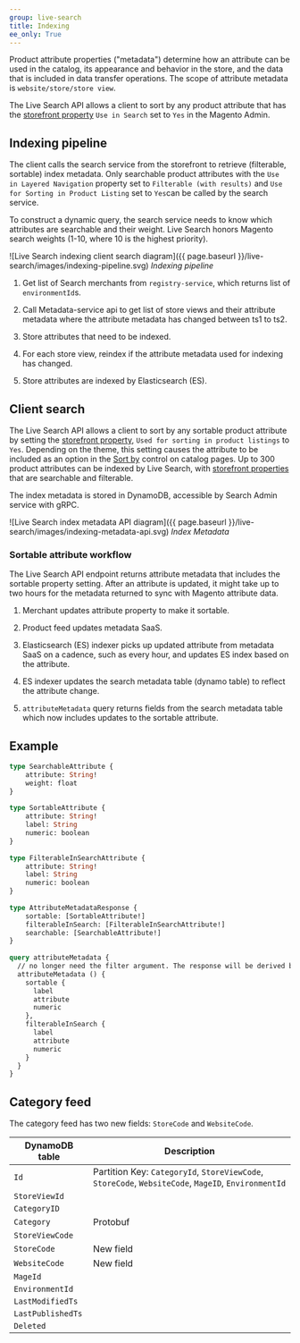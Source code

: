 ```yaml
---
group: live-search
title: Indexing
ee_only: True
---
```


Product attribute properties ("metadata") determine how an attribute can be used in the catalog, its appearance and behavior in the store, and the data that is included in data transfer operations. The scope of attribute metadata is `website/store/store view`.

The Live Search API allows a client to sort by any product attribute that has the [storefront property](https://docs.magento.com/user-guide/stores/attributes-product.html) `Use in Search` set to `Yes` in the Magento Admin.

## Indexing pipeline

The client calls the search service from the storefront to retrieve (filterable, sortable) index metadata. Only searchable product attributes with the `Use in Layered Navigation` property set to `Filterable (with results)` and `Use for Sorting in Product Listing` set to `Yes`can be called by the search service.

To construct a dynamic query, the search service needs to know which attributes are searchable and their weight. Live Search honors Magento search weights (1-10, where 10 is the highest priority).

![Live Search indexing client search diagram]({{ page.baseurl }}/live-search/images/indexing-pipeline.svg)
_Indexing pipeline_

1. Get list of Search merchants from `registry-service`, which returns list of `environmentId`s.

1. Call Metadata-service api to get list of store views and their attribute metadata where the attribute metadata has changed between ts1 to ts2.

1. Store attributes that need to be indexed.

1. For each store view, reindex if the attribute metadata used for indexing has changed.

1. Store attributes are indexed by Elasticsearch (ES).

## Client search

The Live Search API allows a client to sort by any sortable product attribute by setting the [storefront property](https://docs.magento.com/user-guide/stores/attributes-product.html), `Used for sorting in product listings` to `Yes`. Depending on the theme, this setting causes the attribute to be included as an option in the [Sort by](https://docs.magento.com/user-guide/catalog/navigation-pagination.html) control on catalog pages. Up to 300 product attributes can be indexed by Live Search, with [storefront properties](https://docs.magento.com/user-guide/stores/attributes-product.html) that are searchable and filterable.

The index metadata is stored in DynamoDB, accessible by Search Admin service with gRPC.

![Live Search index metadata API diagram]({{ page.baseurl }}/live-search/images/indexing-metadata-api.svg)
_Index Metadata_

### Sortable attribute workflow

The Live Search API endpoint returns attribute metadata that includes the sortable property setting. After an attribute is updated, it might take up to two hours for the metadata returned to sync with Magento attribute data.

1. Merchant updates attribute property to make it sortable.

1. Product feed updates metadata SaaS.

1. Elasticsearch (ES) indexer picks up updated attribute from metadata SaaS on a cadence, such as every hour, and updates ES index based on the attribute.

1. ES indexer updates the search metadata table (dynamo table) to reflect the attribute change.

1. `attributeMetadata` query returns fields from the search metadata table which now includes updates to the sortable attribute.

## Example

```graphql
type SearchableAttribute {
    attribute: String!
    weight: float
}
 
type SortableAttribute {
    attribute: String!
    label: String
    numeric: boolean
}
 
type FilterableInSearchAttribute {
    attribute: String!
    label: String
    numeric: boolean
}
 
type AttributeMetadataResponse {
    sortable: [SortableAttribute!]
    filterableInSearch: [FilterableInSearchAttribute!]
    searchable: [SearchableAttribute!]
}
 
query attributeMetadata {
  // no longer need the filter argument. The response will be derived by the selections
  attributeMetadata () {
    sortable {
      label
      attribute
      numeric
    },
    filterableInSearch {
      label
      attribute
      numeric
    }
  }
}
```

## Category feed

The category feed has two new fields: `StoreCode` and `WebsiteCode`.

|**DynamoDB table**|**Description**|
|--- |--- |
|`Id` |Partition Key: `CategoryId`, `StoreViewCode`, `StoreCode`, `WebsiteCode`, `MageID`, `EnvironmentId`|
|`StoreViewId`| |
|`CategoryID`| |
|`Category`|Protobuf|
|`StoreViewCode`||
|`StoreCode`|New field|
|`WebsiteCode`|New field|
|`MageId`||
|`EnvironmentId`||
|`LastModifiedTs`||
|`LastPublishedTs`||
|`Deleted`|
